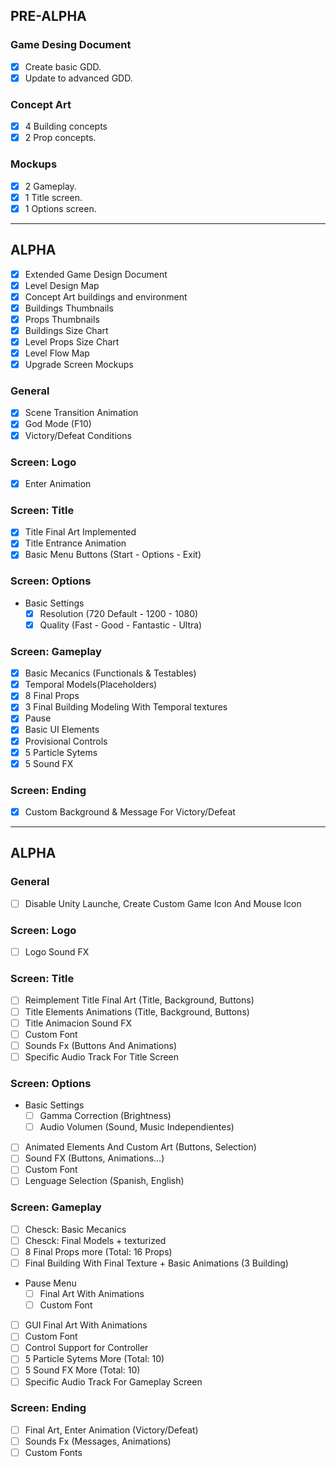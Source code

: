 ## PRE-ALPHA
### Game Desing Document
- [x] Create basic GDD.
- [x] Update to advanced GDD.

### Concept Art
- [x] 4 Building concepts
- [x] 2 Prop concepts.

### Mockups
- [x] 2 Gameplay.
- [x] 1 Title screen.
- [x] 1 Options screen.
___
## ALPHA
- [X] Extended Game Design Document
- [X] Level Design Map
- [x] Concept Art buildings and environment
- [x] Buildings Thumbnails
- [X] Props Thumbnails
- [x] Buildings Size Chart
- [x] Level Props Size Chart
- [x] Level Flow Map
- [X] Upgrade Screen Mockups

### General
- [x] Scene Transition Animation
- [X] God Mode (F10)
- [x] Victory/Defeat Conditions

### Screen: Logo
- [X] Enter Animation

### Screen: Title
- [X] Title Final Art Implemented
- [X] Title Entrance Animation
- [x] Basic Menu Buttons (Start - Options - Exit)

### Screen: Options
- Basic Settings
  - [x] Resolution (720 Default - 1200 - 1080)
  - [x] Quality (Fast - Good - Fantastic - Ultra)
  
### Screen: Gameplay
- [X] Basic Mecanics (Functionals & Testables)
- [X] Temporal Models(Placeholders)
- [X] 8 Final Props
- [X] 3 Final Building Modeling With Temporal textures
- [x] Pause
- [X] Basic UI Elements
- [x] Provisional Controls
- [x] 5 Particle Sytems
- [x] 5 Sound FX

### Screen: Ending
- [X] Custom Background & Message For Victory/Defeat
___
## ALPHA
### General
- [ ] Disable Unity Launche, Create Custom Game Icon And Mouse Icon

### Screen: Logo
- [ ] Logo Sound FX

### Screen: Title
- [ ] Reimplement Title Final Art (Title, Background, Buttons)
- [ ] Title Elements Animations (Title, Background, Buttons)
- [ ] Title Animacion Sound FX 
- [ ] Custom Font
- [ ] Sounds Fx (Buttons And Animations)
- [ ] Specific Audio Track For Title Screen

### Screen: Options
- Basic Settings
  - [ ] Gamma Correction (Brightness)
  - [ ] Audio Volumen (Sound, Music Independientes)
- [ ]  Animated Elements And Custom Art (Buttons, Selection)
- [ ] Sound FX (Buttons, Animations...)
- [ ] Custom Font
- [ ] Lenguage Selection (Spanish, English)

### Screen: Gameplay
- [ ] Chesck: Basic Mecanics
- [ ] Chesck: Final Models + texturized
- [ ] 8 Final Props more (Total: 16 Props)
- [ ] Final Building With Final Texture + Basic Animations (3 Building)
- Pause Menu
  - [ ] Final Art With Animations
  - [ ] Custom Font
- [ ] GUI Final Art With Animations
- [ ] Custom Font
- [ ] Control Support for Controller
- [ ] 5 Particle Sytems More (Total: 10)
- [ ] 5 Sound FX More (Total: 10)
- [ ] Specific Audio Track For Gameplay Screen

### Screen: Ending
- [ ] Final Art, Enter Animation (Victory/Defeat)
- [ ] Sounds Fx (Messages, Animations)
- [ ] Custom Fonts
